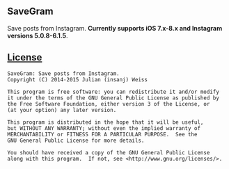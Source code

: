 ## SaveGram

Save posts from Instagram. **Currently supports iOS 7.x-8.x and Instagram versions 5.0.8-6.1.5**.

## [License](LICENSE.md)

	SaveGram: Save posts from Instagram.
	Copyright (C) 2014-2015 Julian (insanj) Weiss
	
    This program is free software: you can redistribute it and/or modify
    it under the terms of the GNU General Public License as published by
    the Free Software Foundation, either version 3 of the License, or
    (at your option) any later version.

    This program is distributed in the hope that it will be useful,
    but WITHOUT ANY WARRANTY; without even the implied warranty of
    MERCHANTABILITY or FITNESS FOR A PARTICULAR PURPOSE.  See the
    GNU General Public License for more details.

    You should have received a copy of the GNU General Public License
    along with this program.  If not, see <http://www.gnu.org/licenses/>.
